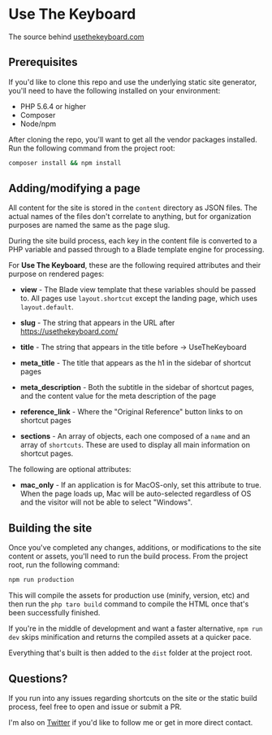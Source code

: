 # Use The Keyboard

The source behind [usethekeyboard.com](https://usethekeyboard.com)

## Prerequisites
If you'd like to clone this repo and use the underlying static site generator, you'll need to have the following installed on your environment:

- PHP 5.6.4 or higher
- Composer
- Node/npm

After cloning the repo, you'll want to get all the vendor packages installed. Run the following command from the project root:

```bash
composer install && npm install
```

## Adding/modifying a page
All content for the site is stored in the `content` directory as JSON files. The actual names of the files don't correlate to anything, but for organization purposes are named the same as the page slug. 

During the site build process, each key in the content file is converted to a PHP variable and passed through to a Blade template engine for processing.

For **Use The Keyboard**, these are the following required attributes and their purpose on rendered pages:

- **view** - The Blade view template that these variables should be passed to. All pages use `layout.shortcut` except the landing page, which uses `layout.default`. 

- **slug** - The string that appears in the URL after https://usethekeyboard.com/

- **title** - The string that appears in the title before &rarr; UseTheKeyboard

- **meta_title** - The title that appears as the h1 in the sidebar of shortcut pages

- **meta_description** - Both the subtitle in the sidebar of shortcut pages, and the content value for the meta description of the page

- **reference_link** - Where the "Original Reference" button links to on shortcut pages

- **sections** - An array of objects, each one composed of a `name` and an array of `shortcuts`. These are used to display all main information on shortcut pages.

The following are optional attributes:

- **mac_only** - If an application is for MacOS-only, set this attribute to true. When the page loads up, Mac will be auto-selected regardless of OS and the visitor will not be able to select "Windows".

## Building the site

Once you've completed any changes, additions, or modifications to the site content or assets, you'll need to run the build process. From the project root, run the following command:

```bash
npm run production
```

This will compile the assets for production use (minify, version, etc) and then run the `php taro build` command to compile the HTML once that's been successfully finished.

If you're in the middle of development and want a faster alternative, `npm run dev` skips minification and returns the compiled assets at a quicker pace.

Everything that's built is then added to the `dist` folder at the project root.

## Questions?

If you run into any issues regarding shortcuts on the site or the static build process, feel free to open and issue or submit a PR. 

I'm also on [Twitter](https://twitter.com/aschmelyun) if you'd like to follow me or get in more direct contact.